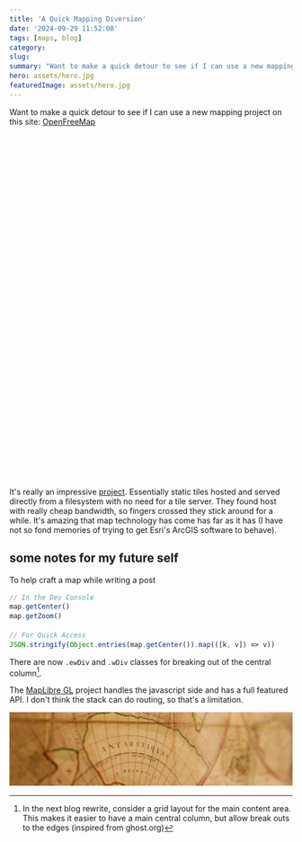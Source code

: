 ```yaml
---
title: 'A Quick Mapping Diversion'
date: '2024-09-29 11:52:00'
tags: [maps, blog]
category: 
slug: 
summary: "Want to make a quick detour to see if I can use a new mapping project on this site: OpenFreeMap"
hero: assets/hero.jpg
featuredImage: assets/hero.jpg
---
```


Want to make a quick detour to see if I can use a new mapping project on this site: [OpenFreeMap](https://openfreemap.org/)

<script src="https://unpkg.com/maplibre-gl/dist/maplibre-gl.js"></script>
<link href="https://unpkg.com/maplibre-gl/dist/maplibre-gl.css" rel="stylesheet" />

<div id="map" title="wDiv" style="height: 600px; margin-bottom: 2em;"></div>
<script>
  const map = new maplibregl.Map({
    style: 'https://tiles.openfreemap.org/styles/positron',
    center: [-122.43899, 37.790322],
    zoom: 12.37,
    container: 'map',
  })
</script>

It's really an impressive [project](https://github.com/hyperknot/openfreemap).  Essentially static tiles hosted and served directly from a filesystem with no need for a tile server.  They found host with really cheap bandwidth, so fingers crossed they stick around for a while. It's amazing that map technology has come has far as it has (I have not so fond memories of trying to get Esri's ArcGIS software to behave).

## some notes for my future self
To help craft a map while writing a post

```js
// In the Dev Console
map.getCenter()
map.getZoom()

// For Quick Access
JSON.stringify(Object.entries(map.getCenter()).map(([k, v]) => v))
```

There are now `.ewDiv` and `.wDiv` classes for breaking out of the central column[^1].

The [MapLibre GL](https://maplibre.org/maplibre-gl-js/docs/) project handles the javascript side and has a full featured API.  I don't think the stack can do routing, so that's a limitation.

![](assets/hero.jpg "hidden")

[^1]:	In the next blog rewrite, consider a grid layout for the main content area.  This makes it easier to have a main central column, but allow break outs to the edges (inspired from ghost.org)
